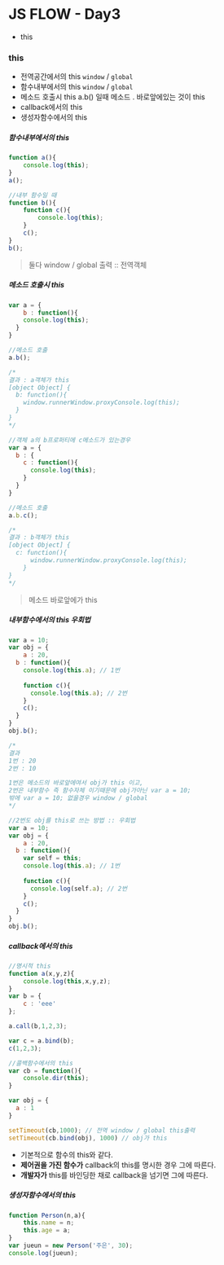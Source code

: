 # JS FLOW - Day3

- this



### this

- 전역공간에서의 this
  `window` / `global`
- 함수내부에서의 this
  `window` / `global`
- 메소드 호출시 this
  a.b() 일때 메소드 . 바로앞에있는 것이 this
- callback에서의 this
- 생성자함수에서의 this



##### 함수내부에서의 this 

```javascript
function a(){
	console.log(this);
}
a();

//내부 함수일 때
function b(){
	function c(){
		console.log(this);
	}
	c();
}
b();
```

> 둘다 window / global 출력 :: 전역객체



##### 메소드 호출시 this

```javascript
var a = {
	b : function(){
    console.log(this);
  }
}

//메소드 호출
a.b();

/*
결과 : a객체가 this
[object Object] {
  b: function(){
    window.runnerWindow.proxyConsole.log(this);
  }
}
*/
```

```javascript
//객체 a의 b프로퍼티에 c메소드가 있는경우
var a = {
  b : {
    c : function(){
      console.log(this);
    }
  }
}

//메소드 호출
a.b.c();

/*
결과 : b객체가 this
[object Object] {
  c: function(){
      window.runnerWindow.proxyConsole.log(this);
    }
}
*/
```

> 메소드 바로앞에가 this



##### 내부함수에서의 this 우회법

```javascript
var a = 10;
var obj = {
	a : 20,
  b : function(){
    console.log(this.a); // 1번 
    
    function c(){
      console.log(this.a); // 2번
    }
    c();
  }
}
obj.b();

/*
결과
1번 : 20
2번 : 10

1번은 메소드의 바로앞에여서 obj가 this 이고,
2번은 내부함수 즉 함수자체 이기때문에 obj가아닌 var a = 10;
밖에 var a = 10; 없을경우 window / global 
*/
```

```javascript
//2번도 obj를 this로 쓰는 방법 :: 우회법
var a = 10;
var obj = {
	a : 20,
  b : function(){
    var self = this;
    console.log(this.a); // 1번 
    
    function c(){
      console.log(self.a); // 2번
    }
    c();
  }
}
obj.b();

```



##### callback에서의 this

```javascript
//명시적 this
function a(x,y,z){
	console.log(this,x,y,z);
}
var b = {
	c : 'eee'
};

a.call(b,1,2,3);

var c = a.bind(b);
c(1,2,3);

```

```javascript
//콜백함수에서의 this
var cb = function(){
	console.dir(this);
}

var obj = {
  a : 1
}

setTimeout(cb,1000); // 전역 window / global this출력
setTimeout(cb.bind(obj), 1000) // obj가 this
```

- 기본적으로 함수의 this와 같다.
- **제어권을 가진 함수가** callback의 this를 명시한 경우 그에 따른다.
- **개발자가** this를 바인딩한 채로 callback을 넘기면 그에 따른다.



##### 생성자함수에서의 this

```javascript
function Person(n,a){
	this.name = n;
	this.age = a;
}
var jueun = new Person('주은', 30);
console.log(jueun);
```


